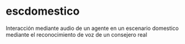 # escdomestico
Interacción mediante audio de un agente en un escenario domestico mediante el reconocimiento de voz de un consejero real
